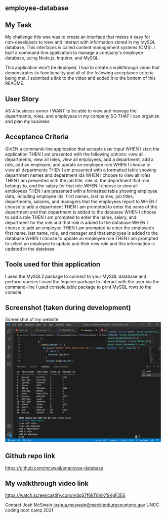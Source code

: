 ## employee-database

## My Task
My challenge this wee was to create an interface that makes it easy for non-developers to view and interact with information stored in my mySQL database. This interfaces is called content management systems (CMS). I built a command-line application to manage a company's employee database, using Node.js, Inquirer, and MySQL.

This application won’t be deployed, I had to create a walkthrough video that demonstrates its functionality and all of the following acceptance criteria being met. I submited a link to the video and added it to the bottom of this README.

## User Story
AS A business owner
I WANT to be able to view and manage the departments, roles, and employees in my company
SO THAT I can organize and plan my business

## Acceptance Criteria
GIVEN a command-line application that accepts user input
WHEN I start the application
THEN I am presented with the following options: view all departments, view all roles, view all employees, add a department, add a role, add an employee, and update an employee role
WHEN I choose to view all departments
THEN I am presented with a formatted table showing department names and department ids
WHEN I choose to view all roles
THEN I am presented with the job title, role id, the department that role belongs to, and the salary for that role
WHEN I choose to view all employees
THEN I am presented with a formatted table showing employee data, including employee ids, first names, last names, job titles, departments, salaries, and managers that the employees report to
WHEN I choose to add a department
THEN I am prompted to enter the name of the department and that department is added to the database
WHEN I choose to add a role
THEN I am prompted to enter the name, salary, and department for the role and that role is added to the database
WHEN I choose to add an employee
THEN I am prompted to enter the employee’s first name, last name, role, and manager and that employee is added to the database
WHEN I choose to update an employee role
THEN I am prompted to select an employee to update and their new role and this information is updated in the database 

## Tools used for this application
I used the MySQL2 package to connect to your MySQL database and perform queries
I used the Inquirer package to interact with the user via the command-line
I used console.table package to print MySQL rows to the console.

## Screenshot (taken during development)
Screenshot of my website
![Screenshot](/images/screenshot.jpg)


## Github repo link
https://github.com/mcswajl/employee-database

## My walkthrough video link
https://watch.screencastify.com/v/dgS7f0kT8nlKf9KgF2E6


Contact
Josh McSwain 
joshua.mcswain@mecklenburgcountync.gov 
UNCC coding boot camp 2021
